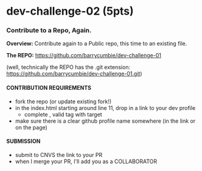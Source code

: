 # dev-challenge-02 (5pts) 

### Contribute to a Repo, Again. 

**Overview:**  Contribute again to a Public repo, this time to an existing file. 

**The REPO:** https://github.com/barrycumbie/dev-challenge-01 

(well, technically the REPO has the .git extension: https://github.com/barrycumbie/dev-challenge-01.git) 

#### CONTRIBUTION REQUIREMENTS
* fork the repo (or update existing fork!) 
* in the index.html starting around line 11, drop in a link to your dev profile
  * complete , valid <a> tag with target
* make sure there is a clear github profile name somewhere (in the link or on the page)

#### SUBMISSION 
* submit to CNVS the link to your PR
* when I merge your PR, I'll add you as a COLLABORATOR 



